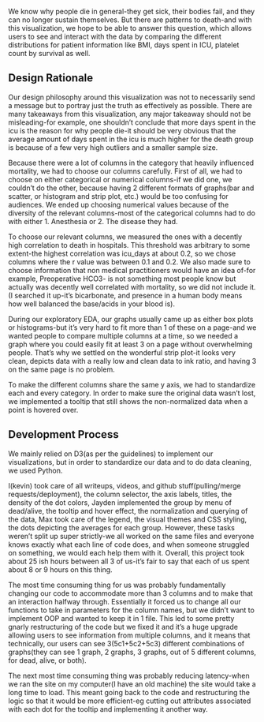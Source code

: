 We know why people die in general-they get sick, their bodies fail, and they can no longer sustain themselves. But there are patterns to death-and with this visualization, we hope to be able to answer this question, which allows users to see and interact with the data by comparing the different distributions for patient information like BMI, days spent in ICU, platelet count by survival as well. 

## Design Rationale

Our design philosophy around this visualization was not to necessarily send a message but to portray just the truth as effectively as possible. There are many takeaways from this visualization, any major takeaway should not be misleading-for example, one shouldn’t conclude that more days spent in the icu is the reason for why people die-it should be very obvious that the average amount of days spent in the icu is much higher for the death group is because of a few very high outliers and a smaller sample size. 

Because there were a lot of columns in the category that heavily influenced mortality, we had to choose our columns carefully. First of all, we had to choose on either categorical or numerical columns-if we did one, we couldn’t do the other, because having 2 different formats of graphs(bar and scatter, or histogram and strip plot, etc.) would be too confusing for audiences. We ended up choosing numerical values because of the diversity of the relevant columns-most of the categorical columns had to do with either 1. Anesthesia or 2. The disease they had. 

To choose our relevant columns, we measured the ones with a decently high correlation to death in hospitals. This threshold was arbitrary to some extent-the highest correlation was icu_days at about 0.2, so we chose columns where the r value was between 0.1 and 0.2. We also made sure to choose information that non medical practitioners would have an idea of-for example, Preoperative HCO3- is not something most people know but actually was decently well correlated with mortality, so we did not include it. (I searched it up-it’s bicarbonate, and presence in a human body means how well balanced the base/acids in your blood is). 

During our exploratory EDA, our graphs usually came up as either box plots or histograms-but it’s very hard to fit more than 1 of these on a page-and we wanted people to compare multiple columns at a time, so we needed a graph where you could easily fit at least 3 on a page without overwhelming people. That’s why we settled on the wonderful strip plot-it looks very clean, depicts data with a really low and clean data to ink ratio, and having 3 on the same page is no problem. 

To make the different columns share the same y axis, we had to standardize each and every category. In order to make sure the original data wasn’t lost, we implemented a tooltip that still shows the non-normalized data when a point is hovered over.

## Development Process

We mainly relied on D3(as per the guidelines) to implement our visualizations, but in order to standardize our data and to do data cleaning, we used Python. 

I(kevin) took care of all writeups, videos, and github stuff(pulling/merge requests/deployment), the column selector, the axis labels, titles, the density of the dot colors, Jayden implemented the group by menu of dead/alive, the tooltip and hover effect, the normalization and querying of the data, Max took care of the legend, the visual themes and CSS styling, the dots depicting the averages for each group. However, these tasks weren’t split up super strictly-we all worked on the same files and everyone knows exactly what each line of code does, and when someone struggled on something, we would each help them with it. Overall, this project took about 25 ish hours between all 3 of us-it’s fair to say that each of us spent about 8 or 9 hours on this thing. 

The most time consuming thing for us was probably fundamentally changing our code to accommodate more than 3 columns and to make that an interaction halfway through. Essentially it forced us to change all our functions to take in parameters for the column names, but we didn’t want to implement OOP and wanted to keep it in 1 file. This led to some pretty gnarly restructuring of the code but we fixed it and it’s a huge upgrade allowing users to see information from multiple columns, and it means that technically, our users can see 3(5c1+5c2+5c3) different combinations of graphs(they can see 1 graph, 2 graphs, 3 graphs, out of 5 different columns, for dead, alive, or both).

The next most time consuming thing was probably reducing latency-when we ran the site on my computer(I have an old machine) the site would take a long time to load. This meant going back to the code and restructuring the logic so that it would be more efficient-eg cutting out attributes associated with each dot for the tooltip and implementing it another way. 
